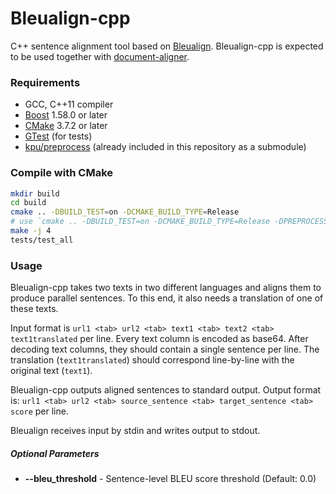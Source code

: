 # Bleualign-cpp
C++ sentence alignment tool based on [Bleualign](https://github.com/rsennrich/Bleualign).
Bleualign-cpp is expected to be used together with [document-aligner](https://github.com/bitextor/bitextor/tree/master/document-aligner).

### Requirements
- GCC, C++11 compiler
- [Boost](https://www.boost.org/) 1.58.0 or later
- [CMake](https://cmake.org/download/) 3.7.2 or later
- [GTest](https://github.com/google/googletest) (for tests)
- [kpu/preprocess](https://github.com/kpu/preprocess) (already included in this repository as a submodule)


### Compile with CMake

```bash
mkdir build
cd build
cmake .. -DBUILD_TEST=on -DCMAKE_BUILD_TYPE=Release
# use `cmake .. -DBUILD_TEST=on -DCMAKE_BUILD_TYPE=Release -DPREPROCESS_PATH=/home/user/preprocess/` if you use other 'preprocess' folder
make -j 4
tests/test_all
```


### Usage

Bleualign-cpp takes two texts in two different languages and aligns them to produce parallel sentences. To this end, it also needs a translation of one of these texts.

Input format is `url1 <tab> url2 <tab> text1 <tab> text2 <tab> text1translated` per line. Every text column is encoded as base64. After decoding text columns, they should contain a single sentence per line. The translation (`text1translated`) should correspond line-by-line with the original text (`text1`).

Bleualign-cpp outputs aligned sentences to standard output. Output format is: `url1 <tab> url2 <tab> source_sentence <tab> target_sentence <tab> score` per line.

Bleualign receives input by stdin and writes output to stdout.

##### Optional Parameters
* **--bleu_threshold** - Sentence-level BLEU score threshold (Default: 0.0)
